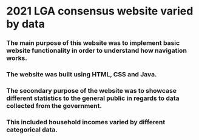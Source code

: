 # 2021 LGA consensus website varied by data

### The main purpose of this website was to implement basic website functionality in order to understand how navigation works. 

### The website was built using HTML, CSS and Java.

### The secondary purpose of the website was to showcase different statistics to the general public in regards to data collected from the government. 
### This included household incomes varied by different categorical data. 
